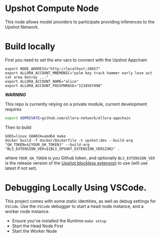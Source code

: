 # Upshot Compute Node

This node allows model providers to participate providing inferences to the Upshot Network.

# Build locally

First you need to set the env vars to connect with the Upshot Appchain
```
export NODE_ADDRESS="http://localhost:26657"
export ALLORA_ACCOUNT_MNEMONIC="palm key track hammer early love act cat area betray ..."
export ALLORA_ACCOUNT_NAME="alice"
export ALLORA_ACCOUNT_PASSPHRASE="1234567890"
```

***WARNING***

This repo is currently relying on a private module, current development requires

```bash
export GOPRIVATE=github.com/allora-network/allora-appchain
```

Then to build

```
GOOS=linux GOARCH=amd64 make
docker build -f docker/Dockerfile -t upshot:dev --build-arg "GH_TOKEN=${YOUR_GH_TOKEN}" --build-arg "BLS_EXTENSION_VER=${BLS_UPSHOT_EXTENSION_VERSION}" . 
```

where `YOUR_GH_TOKEN` is you Github token, and optionally `BLS_EXTENSION_VER` is the release version of the [Upshot blockless extension](https://github.com/upshot-tech/upshot-blockless-extension) to use (will use latest if not set).

# Debugging Locally Using VSCode.

This project comes with some static identities, as well as debug settings for `VSCode`. Use the `VSCode` debugger to start a head node instance, and a worker node instance.

* Ensure you've installed the Runtime `make setup`
* Start the Head Node First
* Start the Worker Node
